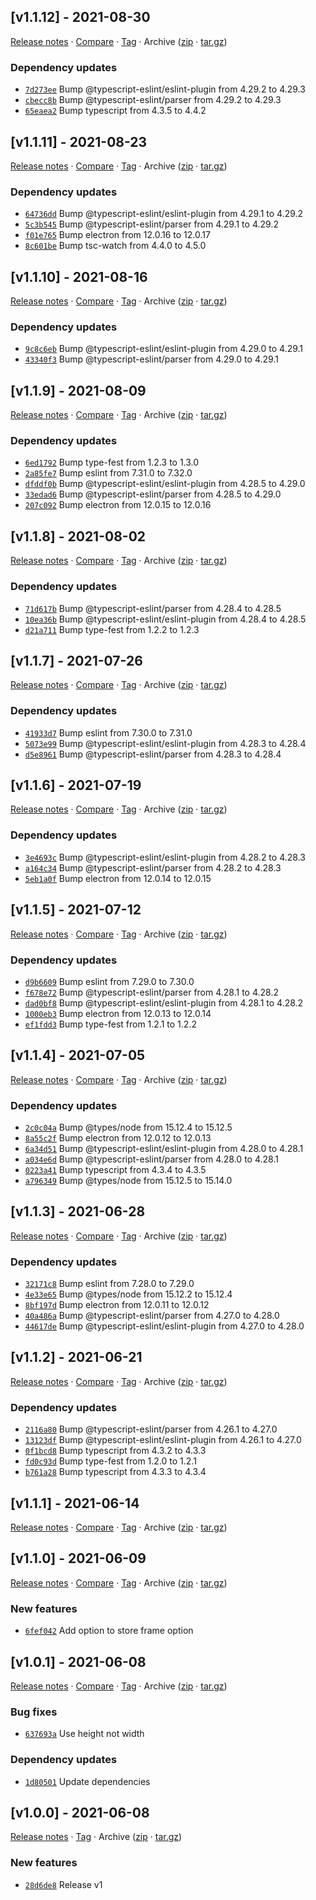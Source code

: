 ## [v1.1.12] - 2021-08-30

[Release notes](https://github.com/BetaHuhn/electron-win-state/releases/tag/v1.1.12) · [Compare](https://github.com/BetaHuhn/electron-win-state/compare/v1.1.11...v1.1.12) · [Tag](https://github.com/BetaHuhn/electron-win-state/tree/v1.1.12) · Archive ([zip](https://github.com/BetaHuhn/electron-win-state/archive/v1.1.12.zip) · [tar.gz](https://github.com/BetaHuhn/electron-win-state/archive/v1.1.12.tar.gz))

### Dependency updates

- [`7d273ee`](https://github.com/BetaHuhn/electron-win-state/commit/7d273ee)  Bump @typescript-eslint/eslint-plugin from 4.29.2 to 4.29.3
- [`cbecc8b`](https://github.com/BetaHuhn/electron-win-state/commit/cbecc8b)  Bump @typescript-eslint/parser from 4.29.2 to 4.29.3
- [`65eaea2`](https://github.com/BetaHuhn/electron-win-state/commit/65eaea2)  Bump typescript from 4.3.5 to 4.4.2

## [v1.1.11] - 2021-08-23

[Release notes](https://github.com/BetaHuhn/electron-win-state/releases/tag/v1.1.11) · [Compare](https://github.com/BetaHuhn/electron-win-state/compare/v1.1.10...v1.1.11) · [Tag](https://github.com/BetaHuhn/electron-win-state/tree/v1.1.11) · Archive ([zip](https://github.com/BetaHuhn/electron-win-state/archive/v1.1.11.zip) · [tar.gz](https://github.com/BetaHuhn/electron-win-state/archive/v1.1.11.tar.gz))

### Dependency updates

- [`64736dd`](https://github.com/BetaHuhn/electron-win-state/commit/64736dd)  Bump @typescript-eslint/eslint-plugin from 4.29.1 to 4.29.2
- [`5c3b545`](https://github.com/BetaHuhn/electron-win-state/commit/5c3b545)  Bump @typescript-eslint/parser from 4.29.1 to 4.29.2
- [`f01e765`](https://github.com/BetaHuhn/electron-win-state/commit/f01e765)  Bump electron from 12.0.16 to 12.0.17
- [`8c601be`](https://github.com/BetaHuhn/electron-win-state/commit/8c601be)  Bump tsc-watch from 4.4.0 to 4.5.0

## [v1.1.10] - 2021-08-16

[Release notes](https://github.com/BetaHuhn/electron-win-state/releases/tag/v1.1.10) · [Compare](https://github.com/BetaHuhn/electron-win-state/compare/v1.1.9...v1.1.10) · [Tag](https://github.com/BetaHuhn/electron-win-state/tree/v1.1.10) · Archive ([zip](https://github.com/BetaHuhn/electron-win-state/archive/v1.1.10.zip) · [tar.gz](https://github.com/BetaHuhn/electron-win-state/archive/v1.1.10.tar.gz))

### Dependency updates

- [`9c8c6eb`](https://github.com/BetaHuhn/electron-win-state/commit/9c8c6eb)  Bump @typescript-eslint/eslint-plugin from 4.29.0 to 4.29.1
- [`43340f3`](https://github.com/BetaHuhn/electron-win-state/commit/43340f3)  Bump @typescript-eslint/parser from 4.29.0 to 4.29.1

## [v1.1.9] - 2021-08-09

[Release notes](https://github.com/BetaHuhn/electron-win-state/releases/tag/v1.1.9) · [Compare](https://github.com/BetaHuhn/electron-win-state/compare/v1.1.8...v1.1.9) · [Tag](https://github.com/BetaHuhn/electron-win-state/tree/v1.1.9) · Archive ([zip](https://github.com/BetaHuhn/electron-win-state/archive/v1.1.9.zip) · [tar.gz](https://github.com/BetaHuhn/electron-win-state/archive/v1.1.9.tar.gz))

### Dependency updates

- [`6ed1792`](https://github.com/BetaHuhn/electron-win-state/commit/6ed1792)  Bump type-fest from 1.2.3 to 1.3.0
- [`2a85fe7`](https://github.com/BetaHuhn/electron-win-state/commit/2a85fe7)  Bump eslint from 7.31.0 to 7.32.0
- [`dfddf0b`](https://github.com/BetaHuhn/electron-win-state/commit/dfddf0b)  Bump @typescript-eslint/eslint-plugin from 4.28.5 to 4.29.0
- [`33edad6`](https://github.com/BetaHuhn/electron-win-state/commit/33edad6)  Bump @typescript-eslint/parser from 4.28.5 to 4.29.0
- [`207c092`](https://github.com/BetaHuhn/electron-win-state/commit/207c092)  Bump electron from 12.0.15 to 12.0.16

## [v1.1.8] - 2021-08-02

[Release notes](https://github.com/BetaHuhn/electron-win-state/releases/tag/v1.1.8) · [Compare](https://github.com/BetaHuhn/electron-win-state/compare/v1.1.7...v1.1.8) · [Tag](https://github.com/BetaHuhn/electron-win-state/tree/v1.1.8) · Archive ([zip](https://github.com/BetaHuhn/electron-win-state/archive/v1.1.8.zip) · [tar.gz](https://github.com/BetaHuhn/electron-win-state/archive/v1.1.8.tar.gz))

### Dependency updates

- [`71d617b`](https://github.com/BetaHuhn/electron-win-state/commit/71d617b)  Bump @typescript-eslint/parser from 4.28.4 to 4.28.5
- [`10ea36b`](https://github.com/BetaHuhn/electron-win-state/commit/10ea36b)  Bump @typescript-eslint/eslint-plugin from 4.28.4 to 4.28.5
- [`d21a711`](https://github.com/BetaHuhn/electron-win-state/commit/d21a711)  Bump type-fest from 1.2.2 to 1.2.3

## [v1.1.7] - 2021-07-26

[Release notes](https://github.com/BetaHuhn/electron-win-state/releases/tag/v1.1.7) · [Compare](https://github.com/BetaHuhn/electron-win-state/compare/v1.1.6...v1.1.7) · [Tag](https://github.com/BetaHuhn/electron-win-state/tree/v1.1.7) · Archive ([zip](https://github.com/BetaHuhn/electron-win-state/archive/v1.1.7.zip) · [tar.gz](https://github.com/BetaHuhn/electron-win-state/archive/v1.1.7.tar.gz))

### Dependency updates

- [`41933d7`](https://github.com/BetaHuhn/electron-win-state/commit/41933d7)  Bump eslint from 7.30.0 to 7.31.0
- [`5073e99`](https://github.com/BetaHuhn/electron-win-state/commit/5073e99)  Bump @typescript-eslint/eslint-plugin from 4.28.3 to 4.28.4
- [`d5e8961`](https://github.com/BetaHuhn/electron-win-state/commit/d5e8961)  Bump @typescript-eslint/parser from 4.28.3 to 4.28.4

## [v1.1.6] - 2021-07-19

[Release notes](https://github.com/BetaHuhn/electron-win-state/releases/tag/v1.1.6) · [Compare](https://github.com/BetaHuhn/electron-win-state/compare/v1.1.5...v1.1.6) · [Tag](https://github.com/BetaHuhn/electron-win-state/tree/v1.1.6) · Archive ([zip](https://github.com/BetaHuhn/electron-win-state/archive/v1.1.6.zip) · [tar.gz](https://github.com/BetaHuhn/electron-win-state/archive/v1.1.6.tar.gz))

### Dependency updates

- [`3e4693c`](https://github.com/BetaHuhn/electron-win-state/commit/3e4693c)  Bump @typescript-eslint/eslint-plugin from 4.28.2 to 4.28.3
- [`a164c34`](https://github.com/BetaHuhn/electron-win-state/commit/a164c34)  Bump @typescript-eslint/parser from 4.28.2 to 4.28.3
- [`5eb1a0f`](https://github.com/BetaHuhn/electron-win-state/commit/5eb1a0f)  Bump electron from 12.0.14 to 12.0.15

## [v1.1.5] - 2021-07-12

[Release notes](https://github.com/BetaHuhn/electron-win-state/releases/tag/v1.1.5) · [Compare](https://github.com/BetaHuhn/electron-win-state/compare/v1.1.4...v1.1.5) · [Tag](https://github.com/BetaHuhn/electron-win-state/tree/v1.1.5) · Archive ([zip](https://github.com/BetaHuhn/electron-win-state/archive/v1.1.5.zip) · [tar.gz](https://github.com/BetaHuhn/electron-win-state/archive/v1.1.5.tar.gz))

### Dependency updates

- [`d9b6609`](https://github.com/BetaHuhn/electron-win-state/commit/d9b6609)  Bump eslint from 7.29.0 to 7.30.0
- [`f678e72`](https://github.com/BetaHuhn/electron-win-state/commit/f678e72)  Bump @typescript-eslint/parser from 4.28.1 to 4.28.2
- [`dad0bf8`](https://github.com/BetaHuhn/electron-win-state/commit/dad0bf8)  Bump @typescript-eslint/eslint-plugin from 4.28.1 to 4.28.2
- [`1000eb3`](https://github.com/BetaHuhn/electron-win-state/commit/1000eb3)  Bump electron from 12.0.13 to 12.0.14
- [`ef1fdd3`](https://github.com/BetaHuhn/electron-win-state/commit/ef1fdd3)  Bump type-fest from 1.2.1 to 1.2.2

## [v1.1.4] - 2021-07-05

[Release notes](https://github.com/BetaHuhn/electron-win-state/releases/tag/v1.1.4) · [Compare](https://github.com/BetaHuhn/electron-win-state/compare/v1.1.3...v1.1.4) · [Tag](https://github.com/BetaHuhn/electron-win-state/tree/v1.1.4) · Archive ([zip](https://github.com/BetaHuhn/electron-win-state/archive/v1.1.4.zip) · [tar.gz](https://github.com/BetaHuhn/electron-win-state/archive/v1.1.4.tar.gz))

### Dependency updates

- [`2c0c04a`](https://github.com/BetaHuhn/electron-win-state/commit/2c0c04a)  Bump @types/node from 15.12.4 to 15.12.5
- [`8a55c2f`](https://github.com/BetaHuhn/electron-win-state/commit/8a55c2f)  Bump electron from 12.0.12 to 12.0.13
- [`6a34d51`](https://github.com/BetaHuhn/electron-win-state/commit/6a34d51)  Bump @typescript-eslint/eslint-plugin from 4.28.0 to 4.28.1
- [`a034e6d`](https://github.com/BetaHuhn/electron-win-state/commit/a034e6d)  Bump @typescript-eslint/parser from 4.28.0 to 4.28.1
- [`0223a41`](https://github.com/BetaHuhn/electron-win-state/commit/0223a41)  Bump typescript from 4.3.4 to 4.3.5
- [`a796349`](https://github.com/BetaHuhn/electron-win-state/commit/a796349)  Bump @types/node from 15.12.5 to 15.14.0

## [v1.1.3] - 2021-06-28

[Release notes](https://github.com/BetaHuhn/electron-win-state/releases/tag/v1.1.3) · [Compare](https://github.com/BetaHuhn/electron-win-state/compare/v1.1.2...v1.1.3) · [Tag](https://github.com/BetaHuhn/electron-win-state/tree/v1.1.3) · Archive ([zip](https://github.com/BetaHuhn/electron-win-state/archive/v1.1.3.zip) · [tar.gz](https://github.com/BetaHuhn/electron-win-state/archive/v1.1.3.tar.gz))

### Dependency updates

- [`32171c8`](https://github.com/BetaHuhn/electron-win-state/commit/32171c8)  Bump eslint from 7.28.0 to 7.29.0
- [`4e33e65`](https://github.com/BetaHuhn/electron-win-state/commit/4e33e65)  Bump @types/node from 15.12.2 to 15.12.4
- [`8bf197d`](https://github.com/BetaHuhn/electron-win-state/commit/8bf197d)  Bump electron from 12.0.11 to 12.0.12
- [`40a486a`](https://github.com/BetaHuhn/electron-win-state/commit/40a486a)  Bump @typescript-eslint/parser from 4.27.0 to 4.28.0
- [`44617de`](https://github.com/BetaHuhn/electron-win-state/commit/44617de)  Bump @typescript-eslint/eslint-plugin from 4.27.0 to 4.28.0

## [v1.1.2] - 2021-06-21

[Release notes](https://github.com/BetaHuhn/electron-win-state/releases/tag/v1.1.2) · [Compare](https://github.com/BetaHuhn/electron-win-state/compare/v1.1.1...v1.1.2) · [Tag](https://github.com/BetaHuhn/electron-win-state/tree/v1.1.2) · Archive ([zip](https://github.com/BetaHuhn/electron-win-state/archive/v1.1.2.zip) · [tar.gz](https://github.com/BetaHuhn/electron-win-state/archive/v1.1.2.tar.gz))

### Dependency updates

- [`2116a80`](https://github.com/BetaHuhn/electron-win-state/commit/2116a80)  Bump @typescript-eslint/parser from 4.26.1 to 4.27.0
- [`13123df`](https://github.com/BetaHuhn/electron-win-state/commit/13123df)  Bump @typescript-eslint/eslint-plugin from 4.26.1 to 4.27.0
- [`0f1bcd8`](https://github.com/BetaHuhn/electron-win-state/commit/0f1bcd8)  Bump typescript from 4.3.2 to 4.3.3
- [`fd0c93d`](https://github.com/BetaHuhn/electron-win-state/commit/fd0c93d)  Bump type-fest from 1.2.0 to 1.2.1
- [`b761a28`](https://github.com/BetaHuhn/electron-win-state/commit/b761a28)  Bump typescript from 4.3.3 to 4.3.4

## [v1.1.1] - 2021-06-14

[Release notes](https://github.com/BetaHuhn/electron-win-state/releases/tag/v1.1.1) · [Compare](https://github.com/BetaHuhn/electron-win-state/compare/v1.1.0...v1.1.1) · [Tag](https://github.com/BetaHuhn/electron-win-state/tree/v1.1.1) · Archive ([zip](https://github.com/BetaHuhn/electron-win-state/archive/v1.1.1.zip) · [tar.gz](https://github.com/BetaHuhn/electron-win-state/archive/v1.1.1.tar.gz))

## [v1.1.0] - 2021-06-09

[Release notes](https://github.com/BetaHuhn/electron-win-state/releases/tag/v1.1.0) · [Compare](https://github.com/BetaHuhn/electron-win-state/compare/v1.0.1...v1.1.0) · [Tag](https://github.com/BetaHuhn/electron-win-state/tree/v1.1.0) · Archive ([zip](https://github.com/BetaHuhn/electron-win-state/archive/v1.1.0.zip) · [tar.gz](https://github.com/BetaHuhn/electron-win-state/archive/v1.1.0.tar.gz))

### New features

- [`6fef042`](https://github.com/BetaHuhn/electron-win-state/commit/6fef042)  Add option to store frame option

## [v1.0.1] - 2021-06-08

[Release notes](https://github.com/BetaHuhn/electron-win-state/releases/tag/v1.0.1) · [Compare](https://github.com/BetaHuhn/electron-win-state/compare/v1.0.0...v1.0.1) · [Tag](https://github.com/BetaHuhn/electron-win-state/tree/v1.0.1) · Archive ([zip](https://github.com/BetaHuhn/electron-win-state/archive/v1.0.1.zip) · [tar.gz](https://github.com/BetaHuhn/electron-win-state/archive/v1.0.1.tar.gz))

### Bug fixes

- [`637693a`](https://github.com/BetaHuhn/electron-win-state/commit/637693a)  Use height not width

### Dependency updates

- [`1d80501`](https://github.com/BetaHuhn/electron-win-state/commit/1d80501)  Update dependencies

## [v1.0.0] - 2021-06-08

[Release notes](https://github.com/BetaHuhn/electron-win-state/releases/tag/v1.0.0) · [Tag](https://github.com/BetaHuhn/electron-win-state/tree/v1.0.0) · Archive ([zip](https://github.com/BetaHuhn/electron-win-state/archive/v1.0.0.zip) · [tar.gz](https://github.com/BetaHuhn/electron-win-state/archive/v1.0.0.tar.gz))

### New features

- [`28d6de8`](https://github.com/BetaHuhn/electron-win-state/commit/28d6de8)  Release v1
